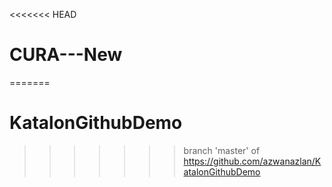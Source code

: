 <<<<<<< HEAD
# CURA---New
 
=======
# KatalonGithubDemo
>>>>>>> branch 'master' of https://github.com/azwanazlan/KatalonGithubDemo
